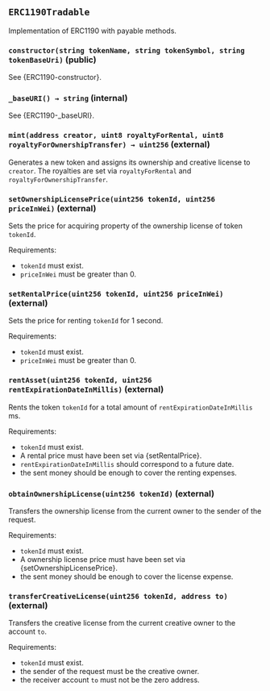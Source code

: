 ## `ERC1190Tradable`



Implementation of ERC1190 with payable methods.


### `constructor(string tokenName, string tokenSymbol, string tokenBaseUri)` (public)



See {ERC1190-constructor}.

### `_baseURI() → string` (internal)

See {ERC1190-_baseURI}.



### `mint(address creator, uint8 royaltyForRental, uint8 royaltyForOwnershipTransfer) → uint256` (external)



Generates a new token and assigns its ownership and creative
license to `creator`.
The royalties are set via `royaltyForRental` and `royaltyForOwnershipTransfer`.

### `setOwnershipLicensePrice(uint256 tokenId, uint256 priceInWei)` (external)



Sets the price for acquiring property of the ownership license of token
`tokenId`.

Requirements:

- `tokenId` must exist.
- `priceInWei` must be greater than 0.

### `setRentalPrice(uint256 tokenId, uint256 priceInWei)` (external)



Sets the price for renting `tokenId` for 1 second.

Requirements:

- `tokenId` must exist.
- `priceInWei` must be greater than 0.

### `rentAsset(uint256 tokenId, uint256 rentExpirationDateInMillis)` (external)



Rents the token `tokenId` for a total amount of `rentExpirationDateInMillis` ms.

Requirements:

- `tokenId` must exist.
- A rental price must have been set via {setRentalPrice}.
- `rentExpirationDateInMillis` should correspond to a future date.
- the sent money should be enough to cover the renting expenses.

### `obtainOwnershipLicense(uint256 tokenId)` (external)



Transfers the ownership license from the current owner to the sender of the request.

Requirements:

- `tokenId` must exist.
- A ownership license price must have been set via {setOwnershipLicensePrice}.
- the sent money should be enough to cover the license expense.

### `transferCreativeLicense(uint256 tokenId, address to)` (external)



Transfers the creative license from the current creative owner to the account `to`.

Requirements:

- `tokenId` must exist.
- the sender of the request must be the creative owner.
- the receiver account `to` must not be the zero address.




